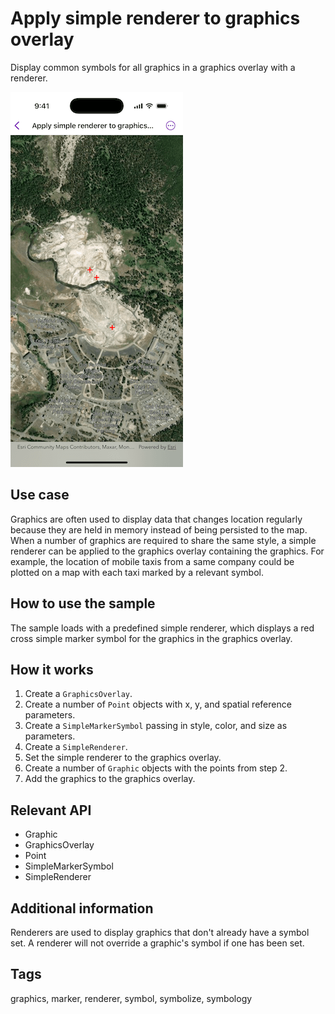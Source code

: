 # Apply simple renderer to graphics overlay

Display common symbols for all graphics in a graphics overlay with a renderer.

![Image of Apply simple renderer to graphics overlay sample](apply-simple-renderer-to-graphics-overlay.png)

## Use case

Graphics are often used to display data that changes location regularly because they are held in memory instead of being persisted to the map. When a number of graphics are required to share the same style, a simple renderer can be applied to the graphics overlay containing the graphics. For example, the location of mobile taxis from a same company could be plotted on a map with each taxi marked by a relevant symbol.

## How to use the sample

The sample loads with a predefined simple renderer, which displays a red cross simple marker symbol for the graphics in the graphics overlay.

## How it works

1. Create a `GraphicsOverlay`.
2. Create a number of `Point` objects with x, y, and spatial reference parameters.
3. Create a `SimpleMarkerSymbol` passing in style, color, and size as parameters.
4. Create a `SimpleRenderer`.
5. Set the simple renderer to the graphics overlay.
6. Create a number of `Graphic` objects with the points from step 2.
7.  Add the graphics to the graphics overlay.

## Relevant API

* Graphic
* GraphicsOverlay
* Point
* SimpleMarkerSymbol
* SimpleRenderer

## Additional information

Renderers are used to display graphics that don't already have a symbol set. A renderer will not override a graphic's symbol if one has been set.

## Tags

graphics, marker, renderer, symbol, symbolize, symbology
